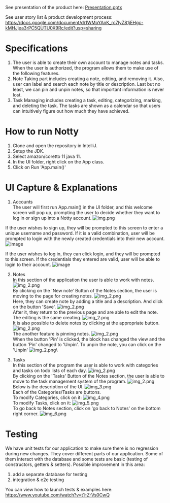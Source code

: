 See presentation of the product here: [Presentation.pptx](https://utoronto-my.sharepoint.com/:p:/r/personal/kateryna_kondratiuk_mail_utoronto_ca/Documents/Presentation.pptx?d=wdcbf948c4d3c468997be0e8c40a652ca&csf=1&web=1&e=sCBrEO)

See user story list & product development process: https://docs.google.com/document/d/1WMoYAnK_rc7lyZ81jEHgc-kMHJjea3rPC5QUTU0X9Rc/edit?usp=sharing
# Specifications
1. The user is able to create their own account to manage notes and tasks. When the user is authorized, the program allows them to make use of the following features.
2. Note Taking part includes creating a note, editing, and removing it. Also, user can label and search each note by title or description. Last but no least, we can pin and unpin notes, so that important information is never lost.  
3. Task Managing includes creating a task, editing, categorizing, marking, and deleting the task. The tasks are shown as a calendar so that users can intuitively figure out how much they have achieved.
 
# How to run Notty

1. Clone and open the repository in IntelliJ.
2. Setup the JDK.
3. Select amazon/coretto 11 java 11.
4. In the UI folder, right click on the App class.
5. Click on Run 'App.main()'

# UI Capture & Explanations 


1) Accounts\
The user will first run App.main() in the UI folder, and this welcome screen will pop up,
prompting the user to decide whether they want to log in or sign up into a Notty account.
![img.png](img.png)

If the user wishes to sign up, they will be prompted to this screen to enter a unique username and password.
If it is a valid combination, user will be prompted to login with the newly created credentials into
their new account.
![image](https://user-images.githubusercontent.com/113145355/206586927-9219442a-596b-48a7-b446-5b2ddbddf12d.png)

If the user wishes to log in, they can click login, and they will be prompted to this screen.
If the credentials they entered are valid, user will be able to login to their account.
![image](https://user-images.githubusercontent.com/113145355/206586744-1bf44e57-83a7-472c-afa3-5f1b08fc865e.png)


2) Notes\
In this section of the application the user is able to work 
with notes.
![img_2.png](images/Note1.png)\
By clicking on the 'New note' Button of the Notes section,
the user is moving to the page for creating notes.
![img_2.png](images/Note2.png)\
Here, they can create note by adding a title and a description.
And click on the button 'Save'.
![img_2.png](images/Note3.png)\
After it, they return to the previous page and are able to edit the note.
The editing is the same creating.
![img_2.png](images/Note4.png)\
It is also possible to delete notes by clicking at the appropriate button.
![img_2.png](images/Note5.png)\
The another feature is pinning notes.
![img_2.png](images/Note6.png)\
When the button 'Pin' is clicked, the block has changed the view and the button 'Pin' changed to 'Unpin'.
To unpin the note, you can click on the 'Unpin'
![img_2.png](images/Note7.png)\

3) Tasks\
In this section of the program the user is able to work
with categories
and tasks on todo lists of each day. 
![img_2.png](images/Tasks_1.png)\
By clicking on the 'Tasks' Button of the 
Notes section, the user is able to move to the
task management system of the program.
![img_2.png](images/Tasks_2.png)\
Below is the description of the UI.
![img_3.png](images/Tasks_3.png)\
Each of the Categories/Tasks are buttons.\
To modify Categories, click on it:
![img_4.png](images/Tasks_4.png)\
To modify Tasks, click on it:
![img_5.png](images/Tasks_5.png)\
To go back to Notes section, click on 'go back to Notes'
on the bottom right corner.
![img_6.png](images/Tasks_6.png)

# Testing 
We have unit tests for our application to make sure there is no regression during new changes. They cover different parts of our application. Some of them interact with the database and some tests are basic (testing of constructors, getters & setters).
Possible improvement in this area: 
1) add a separate database for testing
2) integration & e2e testing  

You can view how to launch tests & examples here: https://www.youtube.com/watch?v=t1-Z-Vs0CwQ
